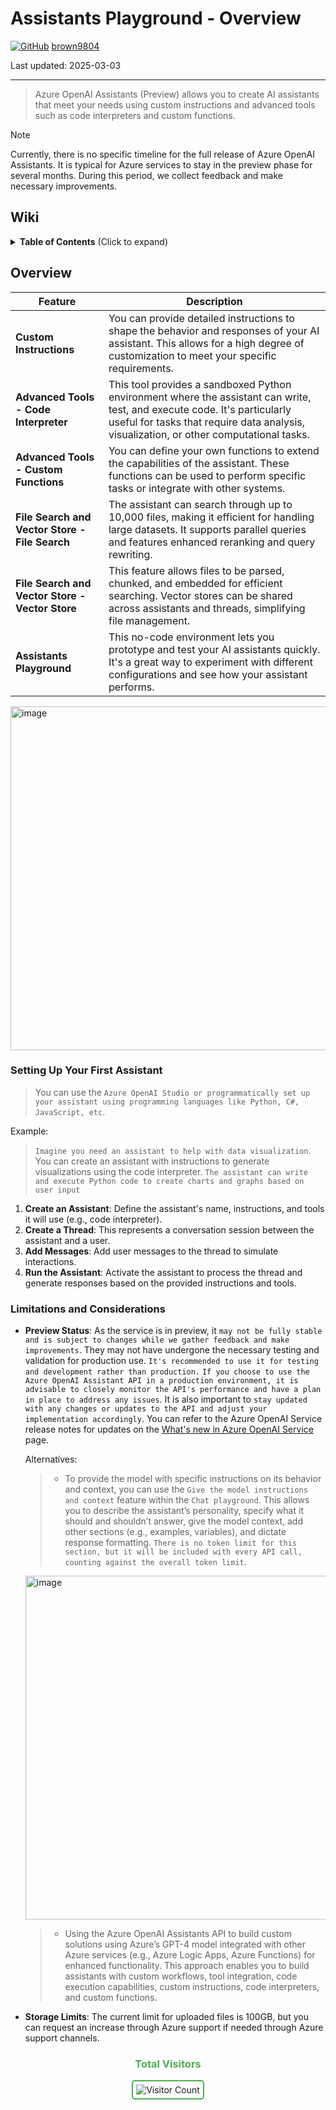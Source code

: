 # Assistants Playground - Overview 

[![GitHub](https://img.shields.io/badge/--181717?logo=github&logoColor=ffffff)](https://github.com/)
[brown9804](https://github.com/brown9804)

Last updated: 2025-03-03

------------------------------------------

> Azure OpenAI Assistants (Preview) allows you to create AI assistants that meet your needs using custom instructions and advanced tools such as code interpreters and custom functions.

> [!NOTE]
> Currently, there is no specific timeline for the full release of Azure OpenAI Assistants. It is typical for Azure services to stay in the preview phase for several months. During this period, we collect feedback and make necessary improvements.

## Wiki 

<details>
<summary><b>Table of Contents</b> (Click to expand)</summary>
  
- [Quickstart: Get started using Azure OpenAI Assistants (Preview)](https://learn.microsoft.com/en-us/azure/ai-services/openai/assistants-quickstart?tabs=command-line%2Cjavascript-keyless%2Ctypescript-keyless&pivots=programming-language-ai-studio)
- [Getting started with Azure OpenAI Assistants (Preview)](https://learn.microsoft.com/en-us/azure/ai-services/openai/how-to/assistant)
- [Azure OpenAI Assistants API (Preview)](https://learn.microsoft.com/en-us/azure/ai-services/openai/concepts/assistants)
- [Azure OpenAI Service quotas and limits](https://learn.microsoft.com/en-us/azure/ai-services/openai/quotas-limits)
- [I am using Azure Assistant API its in beta version, is it safe to use it in production?](https://learn.microsoft.com/en-us/answers/questions/2072066/i-am-using-azure-assistant-api-its-in-beta-version)
 
</details>


## Overview

| **Feature**                                | **Description**                                                                                                                                                                                                 |
|--------------------------------------------|-----------------------------------------------------------------------------------------------------------------------------------------------------------------------------------------------------------------|
| **Custom Instructions**                    | You can provide detailed instructions to shape the behavior and responses of your AI assistant. This allows for a high degree of customization to meet your specific requirements.                                |
| **Advanced Tools - Code Interpreter**      | This tool provides a sandboxed Python environment where the assistant can write, test, and execute code. It's particularly useful for tasks that require data analysis, visualization, or other computational tasks. |
| **Advanced Tools - Custom Functions**      | You can define your own functions to extend the capabilities of the assistant. These functions can be used to perform specific tasks or integrate with other systems.                                             |
| **File Search and Vector Store - File Search** | The assistant can search through up to 10,000 files, making it efficient for handling large datasets. It supports parallel queries and features enhanced reranking and query rewriting.                           |
| **File Search and Vector Store - Vector Store** | This feature allows files to be parsed, chunked, and embedded for efficient searching. Vector stores can be shared across assistants and threads, simplifying file management.                                     |
| **Assistants Playground**                  | This no-code environment lets you prototype and test your AI assistants quickly. It's a great way to experiment with different configurations and see how your assistant performs.                                |


<img width="550" alt="image" src="https://github.com/user-attachments/assets/293160fb-bc83-48ee-94d3-b4f3f9feb4d9">


### Setting Up Your First Assistant

> You can use the `Azure OpenAI Studio or programmatically set up your assistant using programming languages like Python, C#, JavaScript, etc`.

Example:

>  `Imagine you need an assistant to help with data visualization`. You can create an assistant with instructions to generate visualizations using the code interpreter. `The assistant can write and execute Python code to create charts and graphs based on user input`

1. **Create an Assistant**: Define the assistant's name, instructions, and tools it will use (e.g., code interpreter).
2. **Create a Thread**: This represents a conversation session between the assistant and a user.
3. **Add Messages**: Add user messages to the thread to simulate interactions.
4. **Run the Assistant**: Activate the assistant to process the thread and generate responses based on the provided instructions and tools.

### Limitations and Considerations

- **Preview Status**: As the service is in preview, it `may not be fully stable and is subject to changes while we gather feedback and make improvements`. They may not have undergone the necessary testing and validation for production use. `It's recommended to use it for testing and development rather than production.`
`If you choose to use the Azure OpenAI Assistant API in a production environment, it is advisable to closely monitor the API's performance and have a plan in place to address any issues`. It is also important to `stay updated with any changes or updates to the API and adjust your implementation accordingly`. You can refer to the Azure OpenAI Service release notes for updates on the [What's new in Azure OpenAI Service](https://learn.microsoft.com/en-us/azure/ai-services/openai/whats-new) page.

    Alternatives:
    > - To provide the model with specific instructions on its behavior and context, you can use the `Give the model instructions and context` feature within the `Chat playground`. This allows you to describe the assistant’s personality, specify what it should and shouldn’t answer, give the model context, add other sections (e.g., examples, variables), and dictate response formatting. `There is no token limit for this section, but it will be included with every API call, counting against the overall token limit`.
    
    <img width="550" alt="image" src="https://github.com/user-attachments/assets/9e0f2ede-7ca3-49b9-8f75-379d1e4f4486">
    
    > - Using the Azure OpenAI Assistants API to build custom solutions using Azure’s GPT-4 model integrated with other Azure services (e.g., Azure Logic Apps, Azure Functions) for enhanced functionality. This approach enables you to build assistants with custom workflows, tool integration, code execution capabilities, custom instructions, code interpreters, and custom functions.  
- **Storage Limits**: The current limit for uploaded files is 100GB, but you can request an increase through Azure support if needed through Azure support channels.


<div align="center">
  <h3 style="color: #4CAF50;">Total Visitors</h3>
  <img src="https://profile-counter.glitch.me/brown9804/count.svg" alt="Visitor Count" style="border: 2px solid #4CAF50; border-radius: 5px; padding: 5px;"/>
</div>
